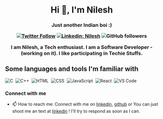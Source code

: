 <h1 align="center">Hi 👋, I'm Nilesh</h1>
<h3 align="center">Just another Indian boi :)
 
[![Twitter Follow](https://img.shields.io/twitter/follow/thenileshsingh?label=Follow)](https://twitter.com/intent/follow?screen_name=thenileshsingh)
[![Linkedin: Nilesh](https://img.shields.io/badge/-Nilesh-blue?style=flat-square&logo=Linkedin&logoColor=white&link=https://www.linkedin.com/in/nillx)](https://www.linkedin.com/in/nillx)
![GitHub followers](https://img.shields.io/github/followers/nileshsinghx?label=Follow&style=social)
<!-- <img alt = "profile views" src="https://komarev.com/ghpvc/?username=nileshsinghx&color=brightgreen">
<img alt="Night Coding" src="https://media.giphy.com/media/3oKIPnAiaMCws8nOsE/giphy.gif" align="right"/> -->
  I am Nilesh, a Tech enthusiast.
  I am a Software Developer -(working on it).
  I like participating in Techie Stuffs.

## Some languages and tools I'm familiar with
![C](https://img.shields.io/badge/-C-05122A?style=flat&logo=C&logoColor=A8B9CC)&nbsp;
![C++](https://img.shields.io/badge/-C++-05122A?style=flat&logo=C%2B%2B&logoColor=00599C)&nbsp;
![HTML](https://img.shields.io/badge/-HTML-05122A?style=flat&logo=HTML5)&nbsp;
![CSS](https://img.shields.io/badge/-CSS-05122A?style=flat&logo=CSS3&logoColor=1572B6)&nbsp;
![JavaScript](https://img.shields.io/badge/-JavaScript-05122A?style=flat&logo=javascript)&nbsp;
![React](https://img.shields.io/badge/-React-05122A?style=flat&logo=react)&nbsp;
![VS Code](https://img.shields.io/badge/-VS%20Code-05122A?style=flat&logo=visual-studio-code&logoColor=007ACC)&nbsp;

<!-- [![Top Langs](https://github-readme-stats.vercel.app/api/top-langs/?username=nileshsinghx&layout=compact)](https://github.com/nileshsinghx/github-readme-stats)
 -->
<!-- <p align="left">
  <a href="https://github.com/nileshsinghx/github-readme-stats"><img alt="Subham Raoniar's Top Languages" src="https://github-readme-stats.vercel.app/api/top-langs/?username=nileshsinghx&langs_count=8&count_private=true&layout=compact&theme=react&hide_border=true&bg_color=0D1117" /></a>
  <br/>
    </p>  -->

### Connect with me

- 📫 How to reach me: Connect with me on [linkedin](https://www.linkedin.com/in/nillx/), [github](https://github.com/nileshsinghx) or  You can just shoot me an text at   [linkedin](https://www.linkedin.com/in/nillx/)  ! I'll try to respond as soon as I can. 

<!-- [![GitHub Streak](https://github-readme-streak-stats.herokuapp.com?user=nileshsinghx&theme=dark&date_format=M%20j%5B%2C%20Y%5D)](https://git.io/streak-stats)

[![Github activity graph](https://activity-graph.herokuapp.com/graph?username=nileshsinghx)](https://github.com/nileshsinghx/github-readme-activity-graph) -->

